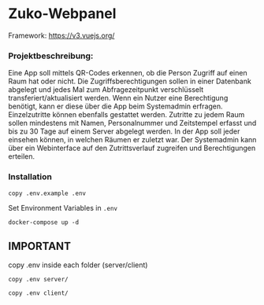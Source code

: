 # Zuko-Webpanel

Framework: https://v3.vuejs.org/

### Projektbeschreibung:
Eine App soll mittels QR-Codes erkennen, ob die Person Zugriff auf einen Raum hat oder nicht. Die Zugriffsberechtigungen
sollen in einer Datenbank abgelegt und jedes Mal zum Abfragezeitpunkt verschlüsselt transferiert/aktualisiert werden.
Wenn ein Nutzer eine Berechtigung benötigt, kann er diese über die App beim Systemadmin erfragen. Einzelzutritte können
ebenfalls gestattet werden. Zutritte zu jedem Raum sollen mindestens mit Namen, Personalnummer und Zeitstempel erfasst
und bis zu 30 Tage auf einem Server abgelegt werden. In der App soll jeder einsehen können, in welchen Räumen er zuletzt
war. Der Systemadmin kann über ein Webinterface auf den Zutrittsverlauf zugreifen und Berechtigungen erteilen.

### Installation
`copy .env.example .env`

Set Environment Variables in `.env`

`docker-compose up -d`

## IMPORTANT
copy .env inside each folder (server/client)

`copy .env server/`

`copy .env client/`

